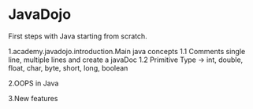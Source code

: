# JavaDojo

First steps with Java starting from scratch.

1.academy.javadojo.introduction.Main java concepts
 1.1 Comments single line, multiple lines and create a javaDoc
 1.2 Primitive Type -> int, double, float, char, byte, short, long, boolean

2.OOPS in Java

3.New features
